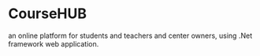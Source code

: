 # CourseHUB
an online platform for students and teachers and center owners, using .Net framework web application. 
